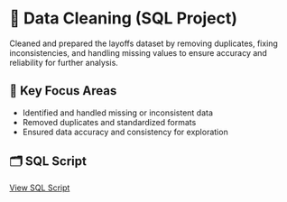 # 🧹 Data Cleaning (SQL Project)

Cleaned and prepared the layoffs dataset by removing duplicates, fixing inconsistencies, and handling missing values to ensure accuracy and reliability for further analysis.

## 🧩 Key Focus Areas
- Identified and handled missing or inconsistent data  
- Removed duplicates and standardized formats  
- Ensured data accuracy and consistency for exploration  

## 🗂️ SQL Script
[View SQL Script](https://github.com/sharon-analytics/Data-Cleaning-In-SQL/blob/main/layoffs%20project.sql)
